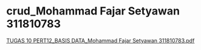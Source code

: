 # crud_Mohammad Fajar Setyawan 311810783
[TUGAS 10 PERT12_BASIS DATA_Mohammad Fajar Setyawan 311810783.pdf](https://github.com/mohfajarsetyawan/crud_fajar/files/6770755/TUGAS.10.PERT12_BASIS.DATA_Mohammad.Fajar.Setyawan.311810783.pdf)
